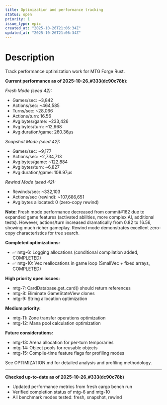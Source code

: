 ```yaml
---
title: Optimization and performance tracking
status: open
priority: 1
issue_type: epic
created_at: "2025-10-26T21:06:34Z"
updated_at: "2025-10-26T21:06:34Z"
---
```


# Description

Track performance optimization work for MTG Forge Rust.

**Current performance as of 2025-10-26_#333(dc90c78b):**

*Fresh Mode (seed 42):*
- Games/sec: ~3,842
- Actions/sec: ~464,585
- Turns/sec: ~28,066
- Actions/turn: 16.56
- Avg bytes/game: ~233,426
- Avg bytes/turn: ~12,968
- Avg duration/game: 260.36µs

*Snapshot Mode (seed 42):*
- Games/sec: ~9,177
- Actions/sec: ~2,734,713
- Avg bytes/game: ~122,884
- Avg bytes/turn: ~6,827
- Avg duration/game: 108.97µs

*Rewind Mode (seed 42):*
- Rewinds/sec: ~332,103
- Actions/sec (rewind): ~107,686,651
- Avg bytes allocated: 0 (zero-copy rewind)

**Note:** Fresh mode performance decreased from commit#162 due to expanded game features
(activated abilities, more complex AI, additional tests). However, actions/turn increased
dramatically from 0.82 to 16.56, showing much richer gameplay. Rewind mode demonstrates
excellent zero-copy characteristics for tree search.

**Completed optimizations:**
- ✅ mtg-6: Logging allocations (conditional compilation added, COMPLETED)
- ✅ mtg-10: Vec reallocations in game loop (SmallVec + fixed arrays, COMPLETED)

**High priority open issues:**
- mtg-7: CardDatabase.get_card() should return references
- mtg-8: Eliminate GameStateView clones
- mtg-9: String allocation optimization

**Medium priority:**
- mtg-11: Zone transfer operations optimization
- mtg-12: Mana pool calculation optimization

**Future considerations:**
- mtg-13: Arena allocation for per-turn temporaries
- mtg-14: Object pools for reusable objects
- mtg-15: Compile-time feature flags for profiling modes

See OPTIMIZATION.md for detailed analysis and profiling methodology.

---
**Checked up-to-date as of 2025-10-26_#333(dc90c78b)**
- Updated performance metrics from fresh cargo bench run
- Verified completion status of mtg-6 and mtg-10
- All benchmark modes tested: fresh, snapshot, rewind
